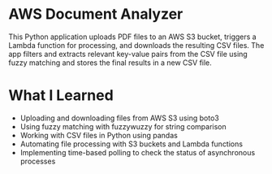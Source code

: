 # AWS Document Analyzer

This Python application uploads PDF files to an AWS S3 bucket, triggers a Lambda function for processing, and downloads the resulting CSV files. The app filters and extracts relevant key-value pairs from the CSV file using fuzzy matching and stores the final results in a new CSV file.

# What I Learned

- Uploading and downloading files from AWS S3 using boto3
- Using fuzzy matching with fuzzywuzzy for string comparison
- Working with CSV files in Python using pandas
- Automating file processing with S3 buckets and Lambda functions
- Implementing time-based polling to check the status of asynchronous processes
